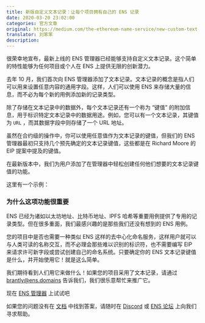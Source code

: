 ```yaml
---
title: 新版自定义文本记录：让每个项目拥有自己的 ENS 记录
date: 2020-03-20 23:02:00
categories: 官方文章
original: https://medium.com/the-ethereum-name-service/new-custom-text-records-means-every-project-can-have-its-own-ens-record-a68022bb8f86
translator: 刘笨笨
description: 
---
```


很荣幸地宣布，最新上线的 ENS 管理器已经能够支持自定义文本记录。这个简单的特性能够为任何项目或个人在 ENS 上提供无限的创新潜力。

去年 10 月，我们首次向 ENS 管理器添加了文本记录。文本记录的概念是指人们可以用来设置任意内容的通用字段。这样，人们可以使用 ENS 来存储大量的信息，而不必为每个新的用例添加新的记录类型。

除了存储在文本记录中的数据外，每个文本记录还有一个称为 “键值” 的附加信息，用于标识特定文本记录中的数据用途。例如，您可以有一个文本记录，其键值为 `URL` ，而其数据字段中则存储了一个 URL 地址。

虽然在合约级的操作中，你可以使用任意值作为文本记录的键值，但我们的 ENS 管理器最初只支持几个预先确定的文本记录键值，这些都是在 Richard Moore 的 EIP 提案中提及的键值。

在最新版本中，我们为用户添加了在管理器中轻松创建任何他们想要的文本记录键值的功能。

这里有一个示例：

### 为什么这项功能很重要

ENS 已经为诸如以太坊地址、比特币地址、IPFS 哈希等重要用例提供了专用的记录类型。但在很多重面，我们最感兴趣的是那些我们还没有想到的 ENS 用例。

您的项目中是否也需要一种类似 ENS 这样的去中心化命名服务，这样用户就可以与人类可读的名称交互，而不必理会那些难以识别的标识符，也不需要编写 EIP 来请求许可新字段或尝试创建自己的命名系统。只要确定你的 ENS 文本记录键值是什么，并开始使用它！就是这么简单。

我们期待看到人们用它来做什么！如果您的项目采用了文本记录，请通过 brantly@ens.domains 告诉我们，我们很乐意帮忙来推广它。

现在 [ENS 管理器](https://app.ens.domains/) 上试试吧

如果您的问题没有在 [文档](https://ensuser.com/docs/) 中找到答案，请随时在 [Discord](https://discord.gg/AskZbFx) 或 [ENS 论坛](https://discuss.ens.domains/) 上向我们寻求帮助。


